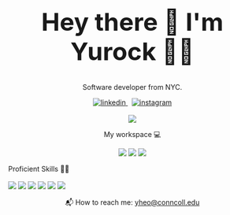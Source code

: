 
<h1 align="center" style= "font-size: 50px;"> Hey there 👋 I'm Yurock 👨‍💻 </h1>

<p align= "center"> Software developer from NYC. </p>

  
<p align="center">
  <a href="https://www.linkedin.com/in/yurock-heo-8599a3179/">
  <img src ="https://img.shields.io/badge/LinkedIn-0077B5?style=for-the-badge&logo=linkedin&logoColor=white" alt="linkedin">
</a>
  &nbsp
  <a href="https://www.linkedin.com/in/yurock-heo-8599a3179/](https://www.instagram.com/yurock_heo/">
  <img src ="https://img.shields.io/badge/Instagram-E4405F?style=for-the-badge&logo=instagram&logoColor=white" alt="instagram">
</a>
  </br>
  </br>
   <img src ="https://github-readme-stats.vercel.app/api?username=yurockheo">
 </p>

 <p align="center"> My workspace 💻 </p>
 <p align="center">
  <img src ="https://img.shields.io/badge/mac%20os-000000?style=for-the-badge&logo=apple&logoColor=white">
   <img src ="https://img.shields.io/badge/Apple%20laptop-333333?style=for-the-badge&logo=apple&logoColor=white">
  <img src ="https://img.shields.io/badge/Intel%20Core_i7_10th-0071C5?style=for-the-badge&logo=intel&logoColor=white">
 </p>

<p align="center">

Proficient Skills 🤹🏼
</br>
</br>
<img src ="https://img.shields.io/badge/Python-FFD43B?style=for-the-badge&logo=python&logoColor=blue">
  <img src ="https://img.shields.io/badge/Java-ED8B00?style=for-the-badge&logo=java&logoColor=white">
  <img src ="https://img.shields.io/badge/TensorFlow-FF6F00?style=for-the-badge&logo=TensorFlow&logoColor=white">
  <img src ="https://img.shields.io/badge/C%23-239120?style=for-the-badge&logo=c-sharp&logoColor=white">
  <img src ="https://img.shields.io/badge/Laravel-FF2D20?style=for-the-badge&logo=laravel&logoColor=white">
  <img src ="https://img.shields.io/badge/Django-092E20?style=for-the-badge&logo=django&logoColor=green">
</p>

<p align="center">
  📬 How to reach me: <a href= "yheo@conncoll.edu">yheo@conncoll.edu</a>
</p>
